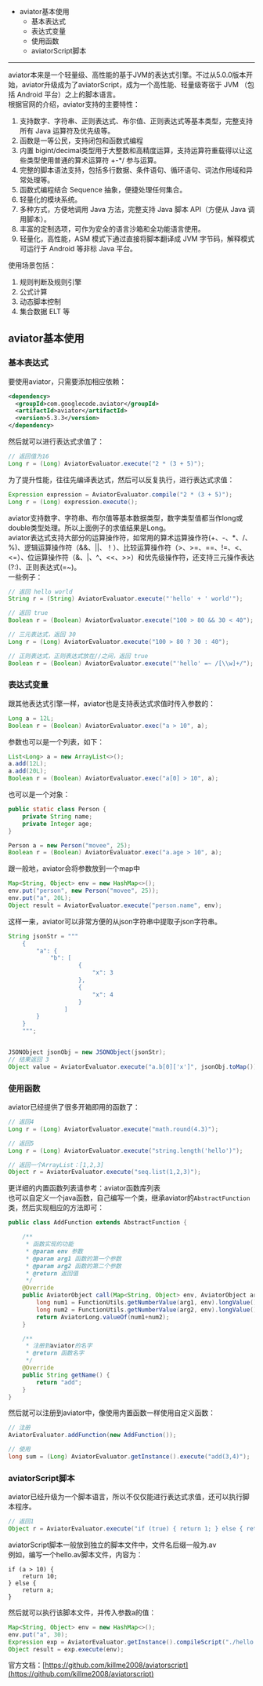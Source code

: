 - aviator基本使用
   - 基本表达式
   - 表达式变量
   - 使用函数
   - aviatorScript脚本

---

aviator本来是一个轻量级、高性能的基于JVM的表达式引擎。不过从5.0.0版本开始，aviator升级成为了aviatorScript，成为一个高性能、轻量级寄宿于 JVM （包括 Android 平台）之上的脚本语言。<br />根据官网的介绍，aviator支持的主要特性：

1. 支持数字、字符串、正则表达式、布尔值、正则表达式等基本类型，完整支持所有 Java 运算符及优先级等。
2. 函数是一等公民，支持闭包和函数式编程
3. 内置 bigint/decimal类型用于大整数和高精度运算，支持运算符重载得以让这些类型使用普通的算术运算符 +-*/ 参与运算。
4. 完整的脚本语法支持，包括多行数据、条件语句、循环语句、词法作用域和异常处理等。
5. 函数式编程结合 Sequence 抽象，便捷处理任何集合。
6. 轻量化的模块系统。
7. 多种方式，方便地调用 Java 方法，完整支持 Java 脚本 API（方便从 Java 调用脚本）。
8. 丰富的定制选项，可作为安全的语言沙箱和全功能语言使用。
9. 轻量化，高性能，ASM 模式下通过直接将脚本翻译成 JVM 字节码，解释模式可运行于 Android 等非标 Java 平台。

使用场景包括：

1. 规则判断及规则引擎
2. 公式计算
3. 动态脚本控制
4. 集合数据 ELT 等
<a name="nfm7c"></a>
## **aviator基本使用**
<a name="JrTLJ"></a>
### 基本表达式
要使用aviator，只需要添加相应依赖：
```xml
<dependency>
  <groupId>com.googlecode.aviator</groupId>
  <artifactId>aviator</artifactId>
  <version>5.3.3</version>
</dependency>
```
然后就可以进行表达式求值了：
```java
// 返回值为16
Long r = (Long) AviatorEvaluator.execute("2 * (3 + 5)");
```
为了提升性能，往往先编译表达式，然后可以反复执行，进行表达式求值：
```java
Expression expression = AviatorEvaluator.compile("2 * (3 + 5)");
Long r = (Long) expression.execute();
```
aviator支持数字、字符串、布尔值等基本数据类型，数字类型值都当作long或double类型处理。所以上面例子的求值结果是Long。<br />aviator表达式支持大部分的运算操作符，如常用的算术运算操作符(+、-、*、/、%)、逻辑运算操作符（&&、||、！）、比较运算操作符（>、>=、==、!=、<、<=）、位运算操作符（&、|、^、<<、>>）和优先级操作符，还支持三元操作表达(?:)、正则表达式(=~)。<br />一些例子：
```java
// 返回 hello world
String r = (String) AviatorEvaluator.execute("'hello' + ' world'");

// 返回 true
Boolean r = (Boolean) AviatorEvaluator.execute("100 > 80 && 30 < 40");

// 三元表达式，返回 30
Long r = (Long) AviatorEvaluator.execute("100 > 80 ? 30 : 40");

// 正则表达式，正则表达式放在//之间，返回 true
Boolean r = (Boolean) AviatorEvaluator.execute("'hello' =~ /[\\w]+/");
```
<a name="a1pmm"></a>
### 表达式变量
跟其他表达式引擎一样，aviator也是支持表达式求值时传入参数的：
```java
Long a = 12L;
Boolean r = (Boolean) AviatorEvaluator.exec("a > 10", a);
```
参数也可以是一个列表，如下：
```java
List<Long> a = new ArrayList<>();
a.add(12L);
a.add(20L);
Boolean r = (Boolean) AviatorEvaluator.exec("a[0] > 10", a);
```
也可以是一个对象：
```java
public static class Person {
    private String name;
    private Integer age;
}

Person a = new Person("movee", 25);
Boolean r = (Boolean) AviatorEvaluator.exec("a.age > 10", a);
```
跟一般地，aviator会将参数放到一个map中
```java
Map<String, Object> env = new HashMap<>();
env.put("person", new Person("movee", 25));
env.put("a", 20L);
Object result = AviatorEvaluator.execute("person.name", env);
```
这样一来，aviator可以非常方便的从json字符串中提取子json字符串。
```java
String jsonStr = """
    {
        "a": {
            "b": [
                    {
                        "x": 3
                    },
                    {
                        "x": 4
                    }
                ]
        }
    }
    """;


JSONObject jsonObj = new JSONObject(jsonStr);
// 结果返回 3
Object value = AviatorEvaluator.execute("a.b[0]['x']", jsonObj.toMap());
```
<a name="ttHSH"></a>
### 使用函数
aviator已经提供了很多开箱即用的函数了：
```java
// 返回4
Long r = (Long) AviatorEvaluator.execute("math.round(4.3)");

// 返回5
Long r = (Long) AviatorEvaluator.execute("string.length('hello')");

// 返回一个ArrayList：[1,2,3]
Object r = AviatorEvaluator.execute("seq.list(1,2,3)");
```
更详细的内置函数列表请参考：aviator函数库列表<br />也可以自定义一个java函数，自己编写一个类，继承aviator的`AbstractFunction`类，然后实现相应的方法即可：
```java
public class AddFunction extends AbstractFunction {

    /**
     * 函数实现的功能
     * @param env 参数
     * @param arg1 函数的第一个参数
     * @param arg2 函数的第二个参数
     * @return 返回值
     */
    @Override
    public AviatorObject call(Map<String, Object> env, AviatorObject arg1, AviatorObject arg2) {
        long num1 = FunctionUtils.getNumberValue(arg1, env).longValue();
        long num2 = FunctionUtils.getNumberValue(arg2, env).longValue();
        return AviatorLong.valueOf(num1+num2);
    }

    /**
     * 注册到aviator的名字
     * @return 函数名字
     */
    @Override
    public String getName() {
        return "add";
    }
}
```
然后就可以注册到aviator中，像使用内置函数一样使用自定义函数：
```java
// 注册
AviatorEvaluator.addFunction(new AddFunction());

// 使用
long sum = (Long) AviatorEvaluator.getInstance().execute("add(3,4)");
```
<a name="DC2ps"></a>
### aviatorScript脚本
aviator已经升级为一个脚本语言，所以不仅仅能进行表达式求值，还可以执行脚本程序。
```java
// 返回1
Object r = AviatorEvaluator.execute("if (true) { return 1; } else { return 2; }");
```
aviatorScript脚本一般放到独立的脚本文件中，文件名后缀一般为.av<br />例如，编写一个hello.av脚本文件，内容为：
```
if (a > 10) {
    return 10;
} else {
    return a;
}
```
然后就可以执行该脚本文件，并传入参数a的值：
```java
Map<String, Object> env = new HashMap<>();
env.put("a", 30);
Expression exp = AviatorEvaluator.getInstance().compileScript("./hello.av", true);
Object result = exp.execute(env);
```
官方文档：[https://github.com/killme2008/aviatorscript](https://github.com/killme2008/aviatorscript)
